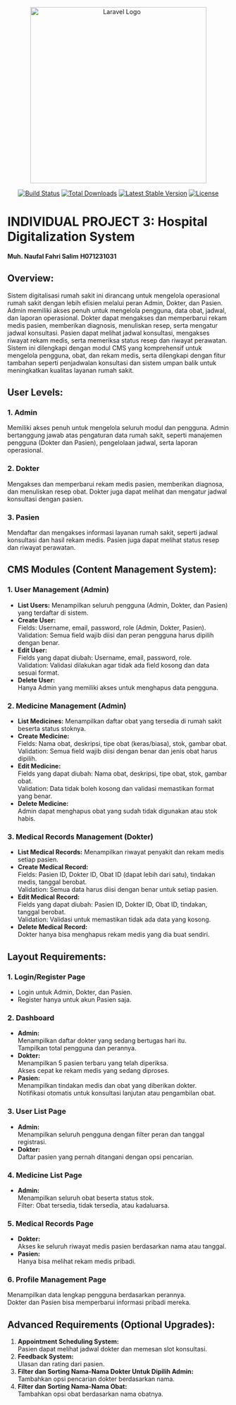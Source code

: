 <p align="center"><a href="https://laravel.com" target="_blank"><img src="https://raw.githubusercontent.com/laravel/art/master/logo-lockup/5%20SVG/2%20CMYK/1%20Full%20Color/laravel-logolockup-cmyk-red.svg" width="400" alt="Laravel Logo"></a></p>

<p align="center">
<a href="https://github.com/laravel/framework/actions"><img src="https://github.com/laravel/framework/workflows/tests/badge.svg" alt="Build Status"></a>
<a href="https://packagist.org/packages/laravel/framework"><img src="https://img.shields.io/packagist/dt/laravel/framework" alt="Total Downloads"></a>
<a href="https://packagist.org/packages/laravel/framework"><img src="https://img.shields.io/packagist/v/laravel/framework" alt="Latest Stable Version"></a>
<a href="https://packagist.org/packages/laravel/framework"><img src="https://img.shields.io/packagist/l/laravel/framework" alt="License"></a>
</p>

# INDIVIDUAL PROJECT 3: Hospital Digitalization System

**Muh. Naufal Fahri Salim**
**H071231031**

## Overview:
Sistem digitalisasi rumah sakit ini dirancang untuk mengelola operasional rumah sakit dengan lebih efisien melalui peran Admin, Dokter, dan Pasien. Admin memiliki akses penuh untuk mengelola pengguna, data obat, jadwal, dan laporan operasional. Dokter dapat mengakses dan memperbarui rekam medis pasien, memberikan diagnosis, menuliskan resep, serta mengatur jadwal konsultasi. Pasien dapat melihat jadwal konsultasi, mengakses riwayat rekam medis, serta memeriksa status resep dan riwayat perawatan. Sistem ini dilengkapi dengan modul CMS yang komprehensif untuk mengelola pengguna, obat, dan rekam medis, serta dilengkapi dengan fitur tambahan seperti penjadwalan konsultasi dan sistem umpan balik untuk meningkatkan kualitas layanan rumah sakit.

## User Levels:
### 1. Admin
Memiliki akses penuh untuk mengelola seluruh modul dan pengguna. Admin bertanggung jawab atas pengaturan data rumah sakit, seperti manajemen pengguna (Dokter dan Pasien), pengelolaan jadwal, serta laporan operasional.

### 2. Dokter
Mengakses dan memperbarui rekam medis pasien, memberikan diagnosa, dan menuliskan resep obat. Dokter juga dapat melihat dan mengatur jadwal konsultasi dengan pasien.

### 3. Pasien
Mendaftar dan mengakses informasi layanan rumah sakit, seperti jadwal konsultasi dan hasil rekam medis. Pasien juga dapat melihat status resep dan riwayat perawatan.

## CMS Modules (Content Management System):

### 1. User Management (Admin)
- **List Users:** Menampilkan seluruh pengguna (Admin, Dokter, dan Pasien) yang terdaftar di sistem.
- **Create User:**  
  Fields: Username, email, password, role (Admin, Dokter, Pasien).  
  Validation: Semua field wajib diisi dan peran pengguna harus dipilih dengan benar.
- **Edit User:**  
  Fields yang dapat diubah: Username, email, password, role.  
  Validation: Validasi dilakukan agar tidak ada field kosong dan data sesuai format.
- **Delete User:**  
  Hanya Admin yang memiliki akses untuk menghapus data pengguna.

### 2. Medicine Management (Admin)
- **List Medicines:** Menampilkan daftar obat yang tersedia di rumah sakit beserta status stoknya.
- **Create Medicine:**  
  Fields: Nama obat, deskripsi, tipe obat (keras/biasa), stok, gambar obat.  
  Validation: Semua field wajib diisi dengan benar dan jenis obat harus dipilih.
- **Edit Medicine:**  
  Fields yang dapat diubah: Nama obat, deskripsi, tipe obat, stok, gambar obat.  
  Validation: Data tidak boleh kosong dan validasi memastikan format yang benar.
- **Delete Medicine:**  
  Admin dapat menghapus obat yang sudah tidak digunakan atau stok habis.

### 3. Medical Records Management (Dokter)
- **List Medical Records:** Menampilkan riwayat penyakit dan rekam medis setiap pasien.
- **Create Medical Record:**  
  Fields: Pasien ID, Dokter ID, Obat ID (dapat lebih dari satu), tindakan medis, tanggal berobat.  
  Validation: Semua data harus diisi dengan benar untuk setiap pasien.
- **Edit Medical Record:**  
  Fields yang dapat diubah: Pasien ID, Dokter ID, Obat ID, tindakan, tanggal berobat.  
  Validation: Validasi untuk memastikan tidak ada data yang kosong.
- **Delete Medical Record:**  
  Dokter hanya bisa menghapus rekam medis yang dia buat sendiri.

## Layout Requirements:

### 1. Login/Register Page
- Login untuk Admin, Dokter, dan Pasien.
- Register hanya untuk akun Pasien saja.

### 2. Dashboard
- **Admin:**  
  Menampilkan daftar dokter yang sedang bertugas hari itu.  
  Tampilkan total pengguna dan perannya.
- **Dokter:**  
  Menampilkan 5 pasien terbaru yang telah diperiksa.  
  Akses cepat ke rekam medis yang sedang diproses.
- **Pasien:**  
  Menampilkan tindakan medis dan obat yang diberikan dokter.  
  Notifikasi otomatis untuk konsultasi lanjutan atau pengambilan obat.

### 3. User List Page
- **Admin:**  
  Menampilkan seluruh pengguna dengan filter peran dan tanggal registrasi.
- **Dokter:**  
  Daftar pasien yang pernah ditangani dengan opsi pencarian.

### 4. Medicine List Page
- **Admin:**  
  Menampilkan seluruh obat beserta status stok.  
  Filter: Obat tersedia, tidak tersedia, atau kadaluarsa.

### 5. Medical Records Page
- **Dokter:**  
  Akses ke seluruh riwayat medis pasien berdasarkan nama atau tanggal.
- **Pasien:**  
  Hanya bisa melihat rekam medis pribadi.

### 6. Profile Management Page
Menampilkan data lengkap pengguna berdasarkan perannya.  
Dokter dan Pasien bisa memperbarui informasi pribadi mereka.

## Advanced Requirements (Optional Upgrades):

1. **Appointment Scheduling System:**  
   Pasien dapat melihat jadwal dokter dan memesan slot konsultasi.
2. **Feedback System:**  
   Ulasan dan rating dari pasien.
3. **Filter dan Sorting Nama-Nama Dokter Untuk Dipilih Admin:**  
   Tambahkan opsi pencarian dokter berdasarkan nama.
4. **Filter dan Sorting Nama-Nama Obat:**  
   Tambahkan opsi obat berdasarkan nama obatnya.


